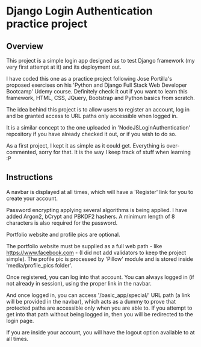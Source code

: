 Django Login Authentication practice project
========================================

Overview
----------------------------------------

This project is a simple login app designed as to test Django framework (my very first attempt at it) and its deployment out.

I have coded this one as a practice project following Jose Portilla's proposed exercises on his 'Python and Django Full Stack Web Developer Bootcamp' Udemy course. Definitely check it out if you want to learn this framework, HTML, CSS, JQuery, Bootstrap and Python basics from scratch.

The idea behind this project is to allow users to register an account, log in and be granted access to URL paths only accessible when logged in.

It is a similar concept to the one uploaded in 'NodeJSLoginAuthentication' repository if you have already checked it out, or if you wish to do so.

As a first project, I kept it as simple as it could get. Everything is over-commented, sorry for that. It is the way I keep track of stuff when learning :P

Instructions
------------------------------------------

A navbar is displayed at all times, which will have a 'Register' link for you to create your account.

Password encrypting applying several algorithms is being applied. I have added Argon2, bCrypt and PBKDF2 hashers. A minimum length of 8 characters is also required for the password.

Portfolio website and profile pics are optional.

The portfolio website must be supplied as a full web path - like https://www.facebook.com - (I did not add validators to keep the project simple). The profile pic is processed by 'Pillow' module and is stored inside 'media/profile_pics folder'.

Once registered, you can log into that account. You can always logged in (if not already in session), using the proper link in the navbar.

And once logged in, you can access '/basic_app/special/' URL path (a link will be provided in the navbar), which acts as a dummy to prove that protected paths are accessible only when you are able to. If you attempt to get into that path without being logged in, then you will be redirected to the login page.

If you are inside your account, you will have the logout option available to at all times.
